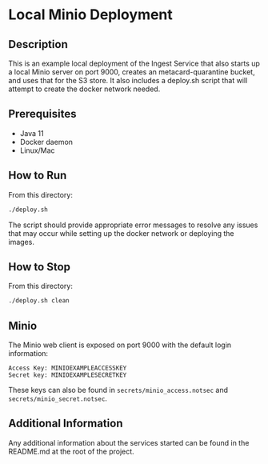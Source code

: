 # Local Minio Deployment

## Description
This is an example local deployment of the Ingest Service that also starts up a local Minio server
on port 9000, creates an metacard-quarantine bucket, and uses that for the S3 store. It also
includes a deploy.sh script that will attempt to create the docker network needed.

## Prerequisites
* Java 11
* Docker daemon
* Linux/Mac

## How to Run
From this directory:
```bash
./deploy.sh
```
The script should provide appropriate error messages to resolve any issues that may occur while
setting up the docker network or deploying the images.

## How to Stop
From this directory:
```bash
./deploy.sh clean
```

## Minio
The Minio web client is exposed on port 9000 with the default login information:
```
Access Key: MINIOEXAMPLEACCESSKEY
Secret key: MINIOEXAMPLESECRETKEY
```
These keys can also be found in `secrets/minio_access.notsec` and `secrets/minio_secret.notsec`.

## Additional Information
Any additional information about the services started can be found in the README.md at the root of the project.
